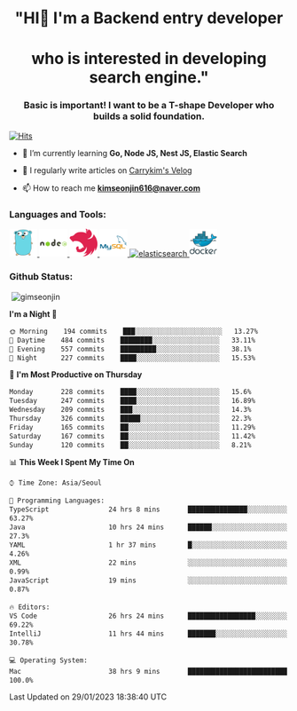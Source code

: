 <h1 align="center">"HI👋 I'm a Backend entry developer </h1>
<h1 align="center"> who is interested in developing search engine."</h1>
<h3 align="center">Basic is important! I want to be a T-shape Developer who builds a solid foundation.</h3>

[![Hits](https://hits.seeyoufarm.com/api/count/incr/badge.svg?url=https%3A%2F%2Fgithub.com%2Fgimseonjin&count_bg=%2318BFE5&title_bg=%23555555&icon=ko-fi.svg&icon_color=%23E7E7E7&title=hits&edge_flat=false)](https://hits.seeyoufarm.com)

- 🌱 I’m currently learning **Go, Node JS, Nest JS, Elastic Search**

- 📝 I regularly write articles on [Carrykim's Velog](https://velog.io/@carrykim)

- 📫 How to reach me **kimseonjin616@naver.com**


<h3 align="left">Languages and Tools:</h3>
<p align="left"> 
<a href="https://golang.org" target="_blank" rel="noreferrer"> <img src="https://raw.githubusercontent.com/devicons/devicon/master/icons/go/go-original.svg" alt="go" width="10%" height="10%"/> </a>
<a href="https://nodejs.org" target="_blank" rel="noreferrer"> <img src="https://raw.githubusercontent.com/devicons/devicon/master/icons/nodejs/nodejs-original-wordmark.svg" alt="nodejs" width="10%" height="10%"/> </a> <a></a>
<a href="https://nestjs.com/" target="_blank" rel="noreferrer"> <img src="https://raw.githubusercontent.com/devicons/devicon/master/icons/nestjs/nestjs-plain.svg" alt="nestjs" width="10%" height="10%"/> </a> 
<a href="https://www.mysql.com/" target="_blank" rel="noreferrer"> <img src="https://raw.githubusercontent.com/devicons/devicon/master/icons/mysql/mysql-original-wordmark.svg" alt="mysql" width="10%" height="10%"/>  </a>
 <a href="https://www.elastic.co" target="_blank" rel="noreferrer"> <img src="https://www.vectorlogo.zone/logos/elastic/elastic-icon.svg" alt="elasticsearch" width="10%" height="10%"/> </a> 
 <a href="https://www.docker.com/" target="_blank" rel="noreferrer"> <img src="https://raw.githubusercontent.com/devicons/devicon/master/icons/docker/docker-original-wordmark.svg" alt="docker" width="10%" height="10%"/> </a>
</p>


<h3 align="left">Github Status:</h3>
<p align="left">
 <p>&nbsp;<img align="center" src="https://github-readme-stats.vercel.app/api?username=gimseonjin&show_icons=true&locale=en" alt="gimseonjin" /></p>
</p>


<!--START_SECTION:waka-->
**I'm a Night 🦉** 

```text
🌞 Morning    194 commits    ███░░░░░░░░░░░░░░░░░░░░░░   13.27% 
🌆 Daytime    484 commits    ████████░░░░░░░░░░░░░░░░░   33.11% 
🌃 Evening    557 commits    █████████░░░░░░░░░░░░░░░░   38.1% 
🌙 Night      227 commits    ████░░░░░░░░░░░░░░░░░░░░░   15.53%

```
📅 **I'm Most Productive on Thursday** 

```text
Monday       228 commits    ████░░░░░░░░░░░░░░░░░░░░░   15.6% 
Tuesday      247 commits    ████░░░░░░░░░░░░░░░░░░░░░   16.89% 
Wednesday    209 commits    ███░░░░░░░░░░░░░░░░░░░░░░   14.3% 
Thursday     326 commits    █████░░░░░░░░░░░░░░░░░░░░   22.3% 
Friday       165 commits    ██░░░░░░░░░░░░░░░░░░░░░░░   11.29% 
Saturday     167 commits    ██░░░░░░░░░░░░░░░░░░░░░░░   11.42% 
Sunday       120 commits    ██░░░░░░░░░░░░░░░░░░░░░░░   8.21%

```


📊 **This Week I Spent My Time On** 

```text
⌚︎ Time Zone: Asia/Seoul

💬 Programming Languages: 
TypeScript               24 hrs 8 mins       ███████████████░░░░░░░░░░   63.27% 
Java                     10 hrs 24 mins      ██████░░░░░░░░░░░░░░░░░░░   27.3% 
YAML                     1 hr 37 mins        █░░░░░░░░░░░░░░░░░░░░░░░░   4.26% 
XML                      22 mins             ░░░░░░░░░░░░░░░░░░░░░░░░░   0.99% 
JavaScript               19 mins             ░░░░░░░░░░░░░░░░░░░░░░░░░   0.87%

🔥 Editors: 
VS Code                  26 hrs 24 mins      █████████████████░░░░░░░░   69.22% 
IntelliJ                 11 hrs 44 mins      ███████░░░░░░░░░░░░░░░░░░   30.78%

💻 Operating System: 
Mac                      38 hrs 9 mins       █████████████████████████   100.0%

```


 Last Updated on 29/01/2023 18:38:40 UTC
<!--END_SECTION:waka-->
